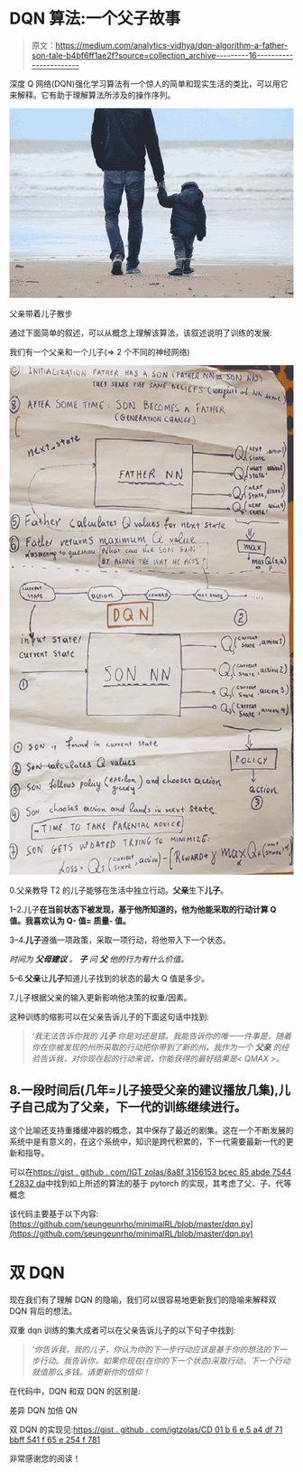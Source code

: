 # DQN 算法:一个父子故事

> 原文：<https://medium.com/analytics-vidhya/dqn-algorithm-a-father-son-tale-b4bf6ff1ae2f?source=collection_archive---------16----------------------->

深度 Q 网络(DQN)强化学习算法有一个惊人的简单和现实生活的类比，可以用它来解释。它有助于理解算法所涉及的操作序列。

![](img/760fff642fc698d0f8b681d78734ea0e.png)

父亲带着儿子散步

通过下面简单的叙述，可以从概念上理解该算法，该叙述说明了训练的发展:

我们有一个父亲和一个儿子(=> 2 个不同的神经网络)

![](img/2f1f27be11ed8d025661b95cb45cf31f.png)

0.父亲教导 T2 的儿子能够在生活中独立行动。**父亲**生下**儿子**。

1–2.儿子**在当前状态下被发现，基于他所知道的，他为他能采取的行动计算 Q 值。我喜欢认为 **Q-** 值= **质量-** 值。**

3–4.**儿子**遵循一项政策，采取一项行动，将他带入下一个状态。

*时间为* ***父母建议*** *。* ***子*** *问* ***父*** *他的行为有什么价值。*

5–6.**父亲**让**儿子**知道儿子找到的状态的最大 Q 值是多少。

7.儿子根据父亲的输入更新影响他决策的权重/因素。

这种训练的缩影可以在父亲告诉儿子的下面这句话中找到:

> *‘我无法告诉你我的* ***儿子*** *你是对还是错。我能告诉你的唯一一件事是，随着你在你被发现的州所采取的行动把你带到了新的州，我作为一个* ***父亲*** *的经验告诉我，对你现在起的行动来说，你能获得的最好结果是< QMAX >。*

## 8.一段时间后(几年=儿子接受父亲的建议播放几集),儿子自己成为了父亲，下一代的训练继续进行。

这个比喻还支持重播缓冲器的概念，其中保存了最近的剧集。这在一个不断发展的系统中是有意义的，在这个系统中，知识是跨代积累的，下一代需要最新一代的更新和指导。

可以在[https://gist . github . com/IGT zolas/8a8f 3156153 bcec 85 abde 7544 f 2832 da](https://gist.github.com/igtzolas/8a8f3156153bcec85abde7544f2832da)中找到如上所述的算法的基于 pytorch 的实现，其考虑了父、子、代等概念

该代码主要基于以下内容:[https://github.com/seungeunrho/minimalRL/blob/master/dqn.py](https://github.com/seungeunrho/minimalRL/blob/master/dqn.py)

# 双 DQN

现在我们有了理解 DQN 的隐喻，我们可以很容易地更新我们的隐喻来解释双 DQN 背后的想法。

双重 dqn 训练的集大成者可以在父亲告诉儿子的以下句子中找到:

> *‘你告诉我，我的儿子，你认为你的下一步行动应该是基于你的想法的下一步行动。我告诉你，如果你现在(在你的下一个状态)采取行动，下一个行动就值那么多钱。请更新你的信仰！*

在代码中，DQN 和双 DQN 的区别是:

差异 DQN 加倍 QN

双 DQN 的实现见:[https://gist . github . com/igtzolas/CD 01 b 6 e 5 a4 df 71 bbff 541 f 65 e 254 f 781](https://gist.github.com/igtzolas/cd01b6e5a4df71bbff541f65e254f781)

非常感谢您的阅读！